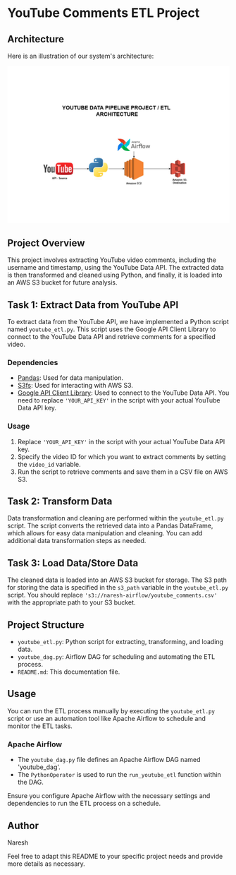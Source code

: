 # YouTube Comments ETL Project

## Architecture

Here is an illustration of our system's architecture:

![System Architecture](./Archi.jpg)

## Project Overview
This project involves extracting YouTube video comments, including the username and timestamp, using the YouTube Data API. The extracted data is then transformed and cleaned using Python, and finally, it is loaded into an AWS S3 bucket for future analysis.

## Task 1: Extract Data from YouTube API
To extract data from the YouTube API, we have implemented a Python script named `youtube_etl.py`. This script uses the Google API Client Library to connect to the YouTube Data API and retrieve comments for a specified video.

### Dependencies
- [Pandas](https://pandas.pydata.org/): Used for data manipulation.
- [S3fs](https://s3fs.readthedocs.io/en/latest/): Used for interacting with AWS S3.
- [Google API Client Library](https://developers.google.com/youtube/registering_an_application): Used to connect to the YouTube Data API. You need to replace `'YOUR_API_KEY'` in the script with your actual YouTube Data API key.

### Usage
1. Replace `'YOUR_API_KEY'` in the script with your actual YouTube Data API key.
2. Specify the video ID for which you want to extract comments by setting the `video_id` variable.
3. Run the script to retrieve comments and save them in a CSV file on AWS S3.

## Task 2: Transform Data
Data transformation and cleaning are performed within the `youtube_etl.py` script. The script converts the retrieved data into a Pandas DataFrame, which allows for easy data manipulation and cleaning. You can add additional data transformation steps as needed.

## Task 3: Load Data/Store Data
The cleaned data is loaded into an AWS S3 bucket for storage. The S3 path for storing the data is specified in the `s3_path` variable in the `youtube_etl.py` script. You should replace `'s3://naresh-airflow/youtube_comments.csv'` with the appropriate path to your S3 bucket.

## Project Structure
- `youtube_etl.py`: Python script for extracting, transforming, and loading data.
- `youtube_dag.py`: Airflow DAG for scheduling and automating the ETL process.
- `README.md`: This documentation file.

## Usage
You can run the ETL process manually by executing the `youtube_etl.py` script or use an automation tool like Apache Airflow to schedule and monitor the ETL tasks.

### Apache Airflow
- The `youtube_dag.py` file defines an Apache Airflow DAG named 'youtube_dag'.
- The `PythonOperator` is used to run the `run_youtube_etl` function within the DAG.

Ensure you configure Apache Airflow with the necessary settings and dependencies to run the ETL process on a schedule.

## Author
Naresh

Feel free to adapt this README to your specific project needs and provide more details as necessary.

